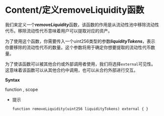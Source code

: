 # Content/定义removeLiquidity函数

我们来定义一个***removeLiquidity***函数，该函数的作用是从流动性池中移除流动性代币。移除流动性代币意味着用户可以提取对应的资产。

为了使用这个函数，你需要传入一个uint256类型的参数***liquidityTokens***，表示你要移除的流动性代币的数量。这个参数将用于确定你想要提取的流动性代币数量。

为了使该函数可以被其他合约或外部调用者使用，我们将选择`external`可见性。这意味着该函数可以从其他合约中调用，也可以从合约外部进行交互。

**Syntax**

function , scope

- 提示
    
    ```solidity
    function removeLiquidity(uint256 liquidityTokens) external { }
    ```
    
